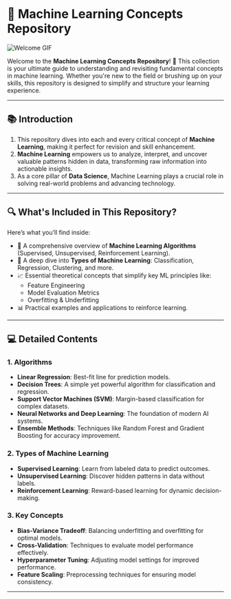 # 🌟 Machine Learning Concepts Repository

![Welcome GIF](https://media.giphy.com/media/XbIFt15TtFzTkFGuWm/giphy.gif)

Welcome to the **Machine Learning Concepts Repository**! 🚀 This collection is your ultimate guide to understanding and revisiting fundamental concepts in machine learning. Whether you're new to the field or brushing up on your skills, this repository is designed to simplify and structure your learning experience.

---

## 📚 **Introduction**
1. This repository dives into each and every critical concept of **Machine Learning**, making it perfect for revision and skill enhancement.
2. **Machine Learning** empowers us to analyze, interpret, and uncover valuable patterns hidden in data, transforming raw information into actionable insights.
3. As a core pillar of **Data Science**, Machine Learning plays a crucial role in solving real-world problems and advancing technology.

---

## 🔍 **What's Included in This Repository?**
Here’s what you’ll find inside:
- 🎯 A comprehensive overview of **Machine Learning Algorithms** (Supervised, Unsupervised, Reinforcement Learning).
- 🌟 A deep dive into **Types of Machine Learning**: Classification, Regression, Clustering, and more.
- 📈 Essential theoretical concepts that simplify key ML principles like:
  - Feature Engineering
  - Model Evaluation Metrics
  - Overfitting & Underfitting
- 📊 Practical examples and applications to reinforce learning.

---

## 💻 **Detailed Contents**
### **1. Algorithms**
- **Linear Regression**: Best-fit line for prediction models.
- **Decision Trees**: A simple yet powerful algorithm for classification and regression.
- **Support Vector Machines (SVM)**: Margin-based classification for complex datasets.
- **Neural Networks and Deep Learning**: The foundation of modern AI systems.
- **Ensemble Methods**: Techniques like Random Forest and Gradient Boosting for accuracy improvement.

### **2. Types of Machine Learning**
- **Supervised Learning**: Learn from labeled data to predict outcomes.
- **Unsupervised Learning**: Discover hidden patterns in data without labels.
- **Reinforcement Learning**: Reward-based learning for dynamic decision-making.

### **3. Key Concepts**
- **Bias-Variance Tradeoff**: Balancing underfitting and overfitting for optimal models.
- **Cross-Validation**: Techniques to evaluate model performance effectively.
- **Hyperparameter Tuning**: Adjusting model settings for improved performance.
- **Feature Scaling**: Preprocessing techniques for ensuring model consistency.

---

